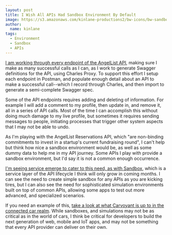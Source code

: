 ```yaml
---
layout: post
title: I Wish All APIs Had Sandbox Environment By Default
image: https://s3.amazonaws.com/kinlane-productions2/bw-icons/bw-sandbox.png
author:
  name: kinlane
tags:
  - Environment
  - Sandbox
  - APIs
---
```

[I am working through every endpoint of the AngelList API](https://angel.co/api), making sure I make as many successful calls as I can, as I work to generate Swagger definitions for the API, using Charles Proxy. To support this effort I setup each endpoint in Postman, and populate enough detail about an API to make a successful call--which I record through Charles, and then import to generate a semi-complete Swagger spec.

Some of the API endpoints requires adding and deleting of information. For example I will add a comment to my profile, then update in, and remove it, all in a series of API calls. Most of the time I can accomplish this without doing much damage to my live profile, but sometimes it requires sending messages to people, initiating processes that trigger other system aspects that I may not be able to undo.

As I'm playing with the AngelList Reservations API, which "are non-binding commitments to invest in a startup's current fundraising round", I can't help but think how nice a sandbox environment would be, as well as some dummy data to help me in my API journey. Some APIs I play with provide a sandbox environment, but I'd say it is not a common enough occurrence. 

[I'm seeing service emerge to cater to this need, as with Sandbox](https://getsandbox.com/), which is a service layer of the API lifecycle I think will only grow in coming months. I can see the need to create simple sandbox for any APIs as you are kicking tires, but I can also see the need for sophisticated simulation environments built on top of common APIs, allowing some apps to test out more advanced, and specialized scenarios.

If you need an example of this, [take a look at what Carvoyant is up to in the connected car realm](https://www.carvoyant.com/). While sandboxes, and simulations may not be as critical as in the world of cars, I think be critical for developers to build the next generation of web, mobile and IoT apps, and may not be something that every API provider can deliver on their own.